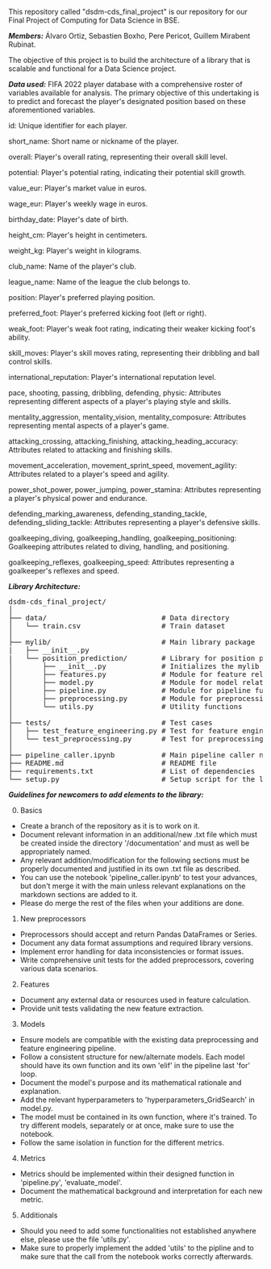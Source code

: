 This repository called "dsdm-cds_final_project" is our repository for our Final Project of Computing for Data Science in BSE. 

***Members:*** Álvaro Ortiz, Sebastien Boxho, Pere Pericot, Guillem Mirabent Rubinat.

The objective of this project is to build the architecture of a library that is scalable and functional for a Data Science project.

***Data used:***
FIFA 2022 player database with a comprehensive roster of variables available for analysis. 
The primary objective of this undertaking is to predict and forecast the player's designated position based on these aforementioned variables.

id: Unique identifier for each player.

short_name: Short name or nickname of the player.

overall: Player's overall rating, representing their overall skill level.

potential: Player's potential rating, indicating their potential skill growth.

value_eur: Player's market value in euros.

wage_eur: Player's weekly wage in euros.

birthday_date: Player's date of birth.

height_cm: Player's height in centimeters.

weight_kg: Player's weight in kilograms.

club_name: Name of the player's club.

league_name: Name of the league the club belongs to.

position: Player's preferred playing position.

preferred_foot: Player's preferred kicking foot (left or right).

weak_foot: Player's weak foot rating, indicating their weaker kicking foot's ability.

skill_moves: Player's skill moves rating, representing their dribbling and ball control skills.

international_reputation: Player's international reputation level.

pace, shooting, passing, dribbling, defending, physic: Attributes representing different aspects of a player's playing style and skills.

mentality_aggression, mentality_vision, mentality_composure: Attributes representing mental aspects of a player's game.

attacking_crossing, attacking_finishing, attacking_heading_accuracy: Attributes related to attacking and finishing skills.

movement_acceleration, movement_sprint_speed, movement_agility: Attributes related to a player's speed and agility.

power_shot_power, power_jumping, power_stamina: Attributes representing a player's physical power and endurance.

defending_marking_awareness, defending_standing_tackle, defending_sliding_tackle: Attributes representing a player's defensive skills.

goalkeeping_diving, goalkeeping_handling, goalkeeping_positioning: Goalkeeping attributes related to diving, handling, and positioning.

goalkeeping_reflexes, goalkeeping_speed: Attributes representing a goalkeeper's reflexes and speed.

***Library Architecture:***
<pre>
dsdm-cds_final_project/
│
├── data/                           # Data directory
│   └── train.csv                   # Train dataset
│
├── mylib/                          # Main library package
|   ├── __init__.py
|   └── position_prediction/        # Library for position prediction
│       ├── __init__.py             # Initializes the mylib package
│       ├── features.py             # Module for feature related functions
│       ├── model.py                # Module for model related functions
│       ├── pipeline.py             # Module for pipeline functions
│       ├── preprocessing.py        # Module for preprocessing functions
│       └── utils.py                # Utility functions
│
├── tests/                          # Test cases
│   ├── test_feature_engineering.py # Test for feature engineering
│   └── test_preprocessing.py       # Test for preprocessing
│
├── pipeline_caller.ipynb           # Main pipeline caller notebook
├── README.md                       # README file
├── requirements.txt                # List of dependencies
└── setup.py                        # Setup script for the library
</pre>


***Guidelines for newcomers to add elements to the library:***  

0. Basics
- Create a branch of the repository as it is to work on it.
- Document relevant information in an additional/new .txt file which must be created inside the directory '/documentation' and must as well be appropriately named.
- Any relevant addition/modification for the following sections must be properly documented and justified in its own .txt file as described.
- You can use the notebook 'pipeline_caller.ipynb' to test your advances, but don't merge it with the main unless relevant explanations on the markdown sections are added to it.
- Please do merge the rest of the files when your additions are done.

1. New preprocessors
- Preprocessors should accept and return Pandas DataFrames or Series.
- Document any data format assumptions and required library versions.
- Implement error handling for data inconsistencies or format issues.
- Write comprehensive unit tests for the added preprocessors, covering various data scenarios.

2. Features
- Document any external data or resources used in feature calculation.
- Provide unit tests validating the new feature extraction.

3. Models
- Ensure models are compatible with the existing data preprocessing and feature engineering pipeline.
- Follow a consistent structure for new/alternate models. Each model should have its own function and its own 'elif' in the pipeline last 'for' loop.
- Document the model's purpose and its mathematical rationale and explanation.
- Add the relevant hyperparameters to 'hyperparameters_GridSearch' in model.py.
- The model must be contained in its own function, where it's trained. To try different models, separately or at once, make sure to use the notebook.
- Follow the same isolation in function for the different metrics.

4. Metrics
- Metrics should be implemented within their designed function in 'pipeline.py', 'evaluate_model'.
- Document the mathematical background and interpretation for each new metric.

5. Additionals
- Should you need to add some functionalities not established anywhere else, please use the file 'utils.py'.
- Make sure to properly implement the added 'utils' to the pipline and to make sure that the call from the notebook works correctly afterwards.
